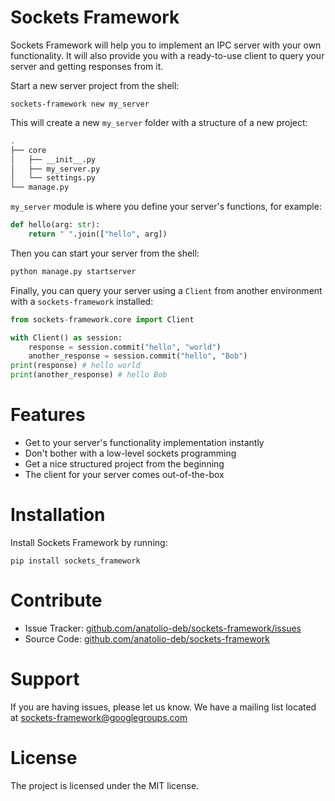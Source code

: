 # Sockets Framework

Sockets Framework will help you to implement an IPC server with your own functionality. It will also provide you with a ready-to-use client to query your server and getting responses from it.

Start a new server project from the shell:

```
sockets-framework new my_server
```

This will create a new `my_server` folder with a structure of a new project:

```bash
.
├── core
│   ├── __init__.py
│   ├── my_server.py
│   └── settings.py
└── manage.py
```

`my_server` module is where you define your server's functions, for example:

```python
def hello(arg: str):
    return " ".join(["hello", arg])
```

Then you can start your server from the shell:

```bash
python manage.py startserver
```

Finally, you can query your server using a `Client` from another environment with a `sockets-framework` installed:

```python
from sockets-framework.core import Client

with Client() as session:
    response = session.commit("hello", "world")
    another_response = session.commit("hello", "Bob")
print(response) # hello world
print(another_response) # hello Bob
```

# Features

- Get to your server's functionality implementation instantly
- Don't bother with a low-level sockets programming
- Get a nice structured project from the beginning
- The client for your server comes out-of-the-box

# Installation

Install Sockets Framework by running:

```
pip install sockets_framework
```

# Contribute

- Issue Tracker: [github.com/anatolio-deb/sockets-framework/issues](https://github.com/anatolio-deb/sockets-framework/issues)
- Source Code: [github.com/anatolio-deb/sockets-framework](https://github.com/anatolio-deb/sockets-framework)

# Support

If you are having issues, please let us know.
We have a mailing list located at [sockets-framework@googlegroups.com](mailto:sockets-framework@googlegroups.com)

# License

The project is licensed under the MIT license.
